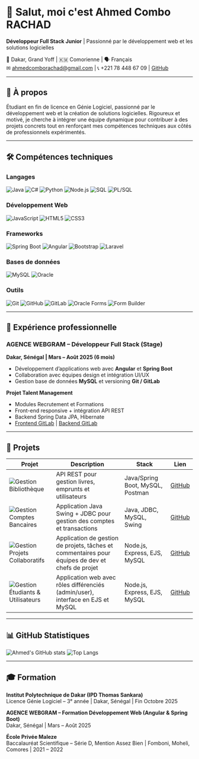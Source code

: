 # 👋 Salut, moi c'est Ahmed Combo RACHAD

**Développeur Full Stack Junior** | Passionné par le développement web et les solutions logicielles  

📍 Dakar, Grand Yoff | 🇰🇲 Comorienne | 🗣 Français  
✉ ahmedcomborachad@gmail.com | 📞 +221 78 448 67 09 | [GitHub](https://github.com/Rachad-ac)

---

## 📝 À propos
Étudiant en fin de licence en Génie Logiciel, passionné par le développement web et la création de solutions logicielles. Rigoureux et motivé, je cherche à intégrer une équipe dynamique pour contribuer à des projets concrets tout en renforçant mes compétences techniques aux côtés de professionnels expérimentés.

---

## 🛠 Compétences techniques

### Langages
![Java](https://img.shields.io/badge/Java-ED8B00?style=for-the-badge&logo=java&logoColor=white)
![C#](https://img.shields.io/badge/C%23-239120?style=for-the-badge&logo=c-sharp&logoColor=white)
![Python](https://img.shields.io/badge/Python-3776AB?style=for-the-badge&logo=python&logoColor=white)
![Node.js](https://img.shields.io/badge/Node.js-339933?style=for-the-badge&logo=node.js&logoColor=white)
![SQL](https://img.shields.io/badge/SQL-4479A1?style=for-the-badge&logo=sql&logoColor=white)
![PL/SQL](https://img.shields.io/badge/PL%2FSQL-000000?style=for-the-badge&logo=oracle&logoColor=white)

### Développement Web
![JavaScript](https://img.shields.io/badge/JavaScript-F7DF1E?style=for-the-badge&logo=javascript&logoColor=black)
![HTML5](https://img.shields.io/badge/HTML5-E34F26?style=for-the-badge&logo=html5&logoColor=white)
![CSS3](https://img.shields.io/badge/CSS3-1572B6?style=for-the-badge&logo=css3&logoColor=white)

### Frameworks
![Spring Boot](https://img.shields.io/badge/Spring_Boot-6DB33F?style=for-the-badge&logo=springboot&logoColor=white)
![Angular](https://img.shields.io/badge/Angular-DD0031?style=for-the-badge&logo=angular&logoColor=white)
![Bootstrap](https://img.shields.io/badge/Bootstrap-563D7C?style=for-the-badge&logo=bootstrap&logoColor=white)
![Laravel](https://img.shields.io/badge/Laravel-FF2D20?style=for-the-badge&logo=laravel&logoColor=white)

### Bases de données
![MySQL](https://img.shields.io/badge/MySQL-4479A1?style=for-the-badge&logo=mysql&logoColor=white)
![Oracle](https://img.shields.io/badge/Oracle-F80000?style=for-the-badge&logo=oracle&logoColor=white)

### Outils
![Git](https://img.shields.io/badge/Git-F05032?style=for-the-badge&logo=git&logoColor=white)
![GitHub](https://img.shields.io/badge/GitHub-181717?style=for-the-badge&logo=github&logoColor=white)
![GitLab](https://img.shields.io/badge/GitLab-FC6D26?style=for-the-badge&logo=gitlab&logoColor=white)
![Oracle Forms](https://img.shields.io/badge/Oracle_Forms-F80000?style=for-the-badge&logo=oracle&logoColor=white)
![Form Builder](https://img.shields.io/badge/Form_Builder-007ACC?style=for-the-badge&logo=visual-studio&logoColor=white)


---

## 💼 Expérience professionnelle

### AGENCE WEBGRAM – Développeur Full Stack (Stage)
**Dakar, Sénégal | Mars – Août 2025 (6 mois)**  
- Développement d’applications web avec **Angular** et **Spring Boot**  
- Collaboration avec équipes design et intégration UI/UX  
- Gestion base de données **MySQL** et versioning **Git / GitLab**  

**Projet Talent Management**  
- Modules Recrutement et Formations  
- Front-end responsive + intégration API REST  
- Backend Spring Data JPA, Hibernate  
- [Frontend GitLab](https://gitlab.com/babacardiop1998/frontend-talent-management) | [Backend GitLab](https://gitlab.com/babacardiop1998/backend-talent-managemeent)  

---

## 🚀 Projets

| Projet | Description | Stack | Lien |
|--------|-------------|-------|------|
| ![Gestion Bibliothèque](https://img.shields.io/badge/Gestion_Bibliothèque-blue?style=for-the-badge) | API REST pour gestion livres, emprunts et utilisateurs | Java/Spring Boot, MySQL, Postman | [GitHub](https://github.com/Rachad-ac/Gestion-bibliotheque) |
| ![Gestion Comptes Bancaires](https://img.shields.io/badge/Gestion_Comptes_Bancaires-green?style=for-the-badge) | Application Java Swing + JDBC pour gestion des comptes et transactions | Java, JDBC, MySQL, Swing | [GitHub](https://github.com/Rachad-ac/Gestion-comptes-bancaires) |
| ![Gestion Projets Collaboratifs](https://img.shields.io/badge/Gestion_Projets_Collaboratifs-orange?style=for-the-badge) | Application de gestion de projets, tâches et commentaires pour équipes de dev et chefs de projet | Node.js, Express, EJS, MySQL | [GitHub](https://github.com/Rachad-ac/Examen-laravel) |
| ![Gestion Étudiants & Utilisateurs](https://img.shields.io/badge/Gestion_Étudiants_&_Utilisateurs-red?style=for-the-badge) | Application web avec rôles différenciés (admin/user), interface en EJS et MySQL | Node.js, Express, EJS, MySQL | [GitHub](lien_vers_repo) |

---

## 📊 GitHub Statistiques
![Ahmed's GitHub stats](https://github-readme-stats.vercel.app/api?username=Rachad-ac&show_icons=true&theme=radical)
![Top Langs](https://github-readme-stats.vercel.app/api/top-langs/?username=Rachad-ac&layout=compact&theme=radical)

---

## 🎓 Formation
**Institut Polytechnique de Dakar (IPD Thomas Sankara)**  
Licence Génie Logiciel – 3ᵉ année | Dakar, Sénégal | Fin Octobre 2025  

**AGENCE WEBGRAM – Formation Développement Web (Angular & Spring Boot)**  
Dakar, Sénégal | Mars – Août 2025  

**École Privée Maleze**  
Baccalauréat Scientifique – Série D, Mention Assez Bien | Fomboni, Moheli, Comores | 2021 – 2022
